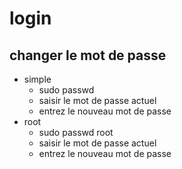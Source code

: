 # login

## changer le mot de passe
- simple
    - sudo passwd
    - saisir le mot de passe actuel
    - entrez  le nouveau mot de passe
- root
    - sudo passwd root
    - saisir le mot de passe actuel
    - entrez le nouveau mot de passe